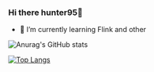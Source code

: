 ### Hi there hunter95👋
- 🌱 I’m currently learning Flink and other

![Anurag's GitHub stats](https://github-readme-stats.vercel.app/api?username=hunter95671&show_icons=true&theme=synthwave)

[![Top Langs](https://github-readme-stats.vercel.app/api/top-langs/?username=hunter95671&layout=compact)](https://github.com/anuraghazra/github-readme-stats)
<!--
**hunter95671/hunter95671** is a ✨ _special_ ✨ repository because its `README.md` (this file) appears on your GitHub profile.

Here are some ideas to get you started:

- 🔭 I’m currently working on ...
- 👯 I’m looking to collaborate on ...
- 🤔 I’m looking for help with ...
- 💬 Ask me about ...
- 📫 How to reach me: ...
- 😄 Pronouns: ...
- ⚡ Fun fact: ...
-->
